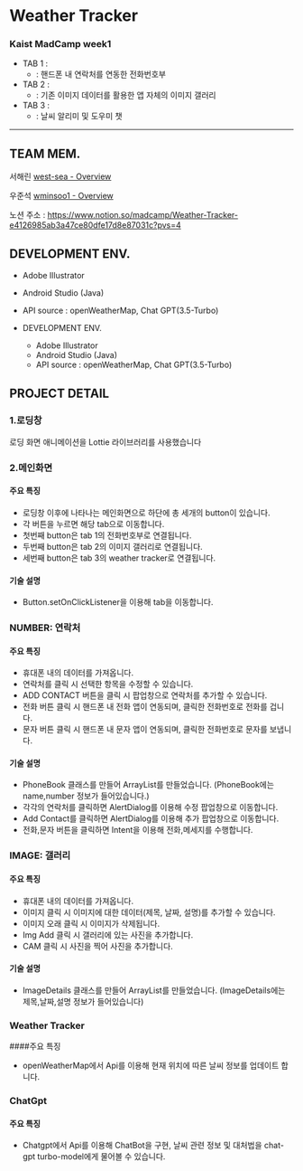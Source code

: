 # Weather Tracker
### Kaist MadCamp week1
- TAB 1 :
  - : 핸드폰 내 연락처를 연동한 전화번호부
- TAB 2 :
  - : 기존 이미지 데이터를 활용한 앱 자체의 이미지 갤러리
- TAB 3 :
  - : 날씨 알리미 및 도우미 챗
---
## TEAM MEM. 

서해린 [west-sea - Overview](https://github.com/west-sea)

우준석 [wminsoo1 - Overview](https://github.com/wminsoo1)

노션 주소 : https://www.notion.so/madcamp/Weather-Tracker-e4126985ab3a47ce80dfe17d8e87031c?pvs=4
## DEVELOPMENT ENV.
- Adobe Illustrator
- Android Studio (Java)
- API source : openWeatherMap, Chat GPT(3.5-Turbo)


- DEVELOPMENT ENV.
    - Adobe Illustrator
    - Android Studio (Java)
    - API source : openWeatherMap, Chat GPT(3.5-Turbo)

## PROJECT DETAIL
### 1.로딩창
로딩 화면 애니메이션을 Lottie 라이브러리를 사용했습니다

### 2.메인화면 
#### 주요 특징
- 로딩창 이후에 나타나는 메인화면으로 하단에 총 세개의 button이 있습니다.
- 각 버튼을 누르면 해당 tab으로 이동합니다.
- 첫번째 button은 tab 1의 전화번호부로 연결됩니다.
- 두번째 button은 tab 2의 이미지 갤러리로 연결됩니다.
- 세번째 button은 tab 3의 weather tracker로 연결됩니다.

#### 기술 설명
- Button.setOnClickListener을 이용해 tab을 이동합니다.

### NUMBER: 연락처
#### 주요 특징
 - 휴대폰 내의 데이터를 가져옵니다.
 - 연락처를 클릭 시 선택한 항목을 수정할 수 있습니다.
 - ADD CONTACT 버튼을 클릭 시 팝업창으로 연락처를 추가할 수 있습니다.
 - 전화 버튼 클릭 시 핸드폰 내 전화 앱이 연동되며, 클릭한 전화번호로 전화를 겁니다.
 - 문자 버튼 클릭 시 핸드폰 내 문자 앱이 연동되며, 클릭한 전화번호로 문자를 보냅니다.
#### 기술 설명
 - PhoneBook 클래스를 만들어 ArrayList<PhoneBook>를 만들었습니다. (PhoneBook에는 name,number 정보가 들어있습니다.)
 - 각각의 연락처를 클릭하면 AlertDialog를 이용해 수정 팝업창으로 이동합니다.
 - Add Contact를 클릭하면 AlertDialog를 이용해 추가 팝업창으로 이동합니다.
 - 전화,문자 버튼을 클릭하면 Intent을 이용해 전화,메세지를 수행합니다.


### IMAGE: 갤러리 
#### 주요 특징
 - 휴대폰 내의 데이터를 가져옵니다.
 - 이미지 클릭 시 이미지에 대한 데이터(제목, 날짜, 설명)를 추가할 수 있습니다.
 - 이미지 오래 클릭 시 이미지가 삭제됩니다.
 - Img Add 클릭 시 갤러리에 있는 사진을 추가합니다.
 - CAM 클릭 시 사진을 찍어 사진을 추가합니다.
#### 기술 설명
 - ImageDetails 클래스를 만들어 ArrayList<ImageDetails>를 만들었습니다. (ImageDetails에는 제목,날짜,설명 정보가 들어있습니다)

### Weather Tracker
####주요 특징
 - openWeatherMap에서 Api를 이용해 현재 위치에 따른 날씨 정보를 업데이트 합니다.


### ChatGpt
#### 주요 특징
 -  Chatgpt에서 Api를 이용해 ChatBot을 구현, 날씨 관련 정보 및 대처법을 chat-gpt turbo-model에게 물어볼 수 있습니다.
